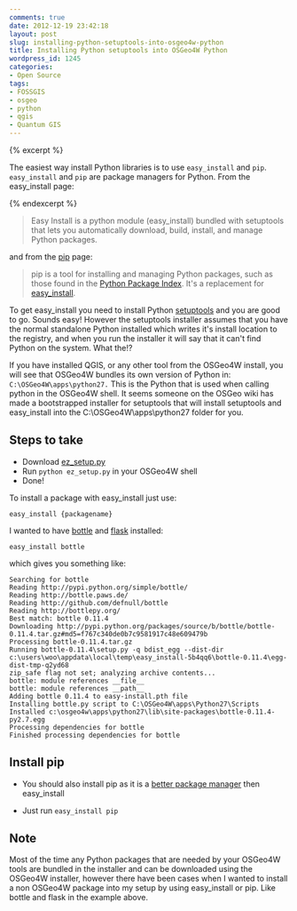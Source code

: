 ```yaml
---
comments: true
date: 2012-12-19 23:42:18
layout: post
slug: installing-python-setuptools-into-osgeo4w-python
title: Installing Python setuptools into OSGeo4W Python
wordpress_id: 1245
categories:
- Open Source
tags:
- FOSSGIS
- osgeo
- python
- qgis
- Quantum GIS
---
```


{% excerpt %}

The easiest way install Python libraries is to use `easy_install` and `pip`.  `easy_install` and `pip` are package managers for Python. From the easy_install page:

{% endexcerpt %}

> Easy Install is a python module (easy_install) bundled with setuptools that lets you automatically download, build, install, and manage Python packages.


and from the [pip](http://pypi.python.org/pypi/pip) page:


> pip is a tool for installing and managing Python packages, such as those found in the [Python Package Index](http://pypi.python.org/pypi). It's a replacement for [easy_install](http://peak.telecommunity.com/DevCenter/EasyInstall).

To get easy_install you need to install Python [setuptools](http://pypi.python.org/pypi/setuptools) and you are good to go. Sounds easy!  However the setuptools installer assumes that you have the normal standalone Python installed which writes it's install location to the registry, and when you run the installer it will say that it can't find Python on the system. What the!?

If you have installed QGIS, or any other tool from the OSGeo4W install, you will see that OSGeo4W bundles its own version of Python in: `C:\OSGeo4W\apps\python27.` This is the Python that is used when calling python in the OSGeo4W shell.  It seems someone on the OSGeo wiki has made a bootstrapped installer for setuptools that will install setuptools and easy_install into the  C:\OSGeo4W\apps\python27 folder for you.


## Steps to take

  * Download [ez_setup.py](http://peak.telecommunity.com/dist/ez_setup.py)	
  * Run `python ez_setup.py` in your OSGeo4W shell
  * Done!


To install a package with easy_install just use:

	easy_install {packagename}

I wanted to have [bottle](http://bottlepy.org/docs/dev/) and [flask](http://flask.pocoo.org/) installed:

	easy_install bottle

which gives you something like:

	Searching for bottle
	Reading http://pypi.python.org/simple/bottle/
	Reading http://bottle.paws.de/
	Reading http://github.com/defnull/bottle
	Reading http://bottlepy.org/
	Best match: bottle 0.11.4
	Downloading http://pypi.python.org/packages/source/b/bottle/bottle-0.11.4.tar.gz#md5=f767c340de0b7c9581917c48e609479b
	Processing bottle-0.11.4.tar.gz
	Running bottle-0.11.4\setup.py -q bdist_egg --dist-dir c:\users\woo\appdata\local\temp\easy_install-5b4qq6\bottle-0.11.4\egg-dist-tmp-q2yd68
	zip_safe flag not set; analyzing archive contents...
	bottle: module references __file__
	bottle: module references __path__
	Adding bottle 0.11.4 to easy-install.pth file
	Installing bottle.py script to C:\OSGeo4W\apps\Python27\Scripts
	Installed c:\osgeo4w\apps\python27\lib\site-packages\bottle-0.11.4-py2.7.egg
	Processing dependencies for bottle
	Finished processing dependencies for bottle



## Install pip

  * You should also install pip as it is a [better package manager](http://stackoverflow.com/questions/3220404/why-use-pip-over-easy-install) then easy_install

  * Just run `easy_install pip`

## Note

Most of the time any Python packages that are needed by your OSGeo4W tools are bundled in the installer and can be downloaded using the OSGeo4W installer, however there have been cases when I wanted to install a non OSGeo4W package into my setup by using easy_install or pip. Like bottle and flask in the example above.
